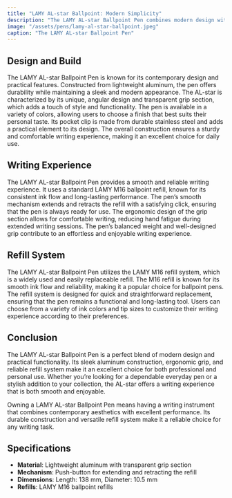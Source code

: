 ```yaml
---
title: "LAMY AL-star Ballpoint: Modern Simplicity"
description: "The LAMY AL-star Ballpoint Pen combines modern design with functionality, offering a sleek, lightweight writing instrument ideal for everyday use."
image: "/assets/pens/lamy-al-star-ballpoint.jpeg"
caption: "The LAMY AL-star Ballpoint Pen"
---
```


## Design and Build

The LAMY AL-star Ballpoint Pen is known for its contemporary design and practical features. Constructed from lightweight aluminum, the pen offers durability while maintaining a sleek and modern appearance. The AL-star is characterized by its unique, angular design and transparent grip section, which adds a touch of style and functionality. The pen is available in a variety of colors, allowing users to choose a finish that best suits their personal taste. Its pocket clip is made from durable stainless steel and adds a practical element to its design. The overall construction ensures a sturdy and comfortable writing experience, making it an excellent choice for daily use.

## Writing Experience

The LAMY AL-star Ballpoint Pen provides a smooth and reliable writing experience. It uses a standard LAMY M16 ballpoint refill, known for its consistent ink flow and long-lasting performance. The pen’s smooth mechanism extends and retracts the refill with a satisfying click, ensuring that the pen is always ready for use. The ergonomic design of the grip section allows for comfortable writing, reducing hand fatigue during extended writing sessions. The pen’s balanced weight and well-designed grip contribute to an effortless and enjoyable writing experience.

## Refill System

The LAMY AL-star Ballpoint Pen utilizes the LAMY M16 refill system, which is a widely used and easily replaceable refill. The M16 refill is known for its smooth ink flow and reliability, making it a popular choice for ballpoint pens. The refill system is designed for quick and straightforward replacement, ensuring that the pen remains a functional and long-lasting tool. Users can choose from a variety of ink colors and tip sizes to customize their writing experience according to their preferences.

## Conclusion

The LAMY AL-star Ballpoint Pen is a perfect blend of modern design and practical functionality. Its sleek aluminum construction, ergonomic grip, and reliable refill system make it an excellent choice for both professional and personal use. Whether you’re looking for a dependable everyday pen or a stylish addition to your collection, the AL-star offers a writing experience that is both smooth and enjoyable.

Owning a LAMY AL-star Ballpoint Pen means having a writing instrument that combines contemporary aesthetics with excellent performance. Its durable construction and versatile refill system make it a reliable choice for any writing task.

## Specifications

- **Material**: Lightweight aluminum with transparent grip section
- **Mechanism**: Push-button for extending and retracting the refill
- **Dimensions**: Length: 138 mm, Diameter: 10.5 mm
- **Refills**: LAMY M16 ballpoint refills
